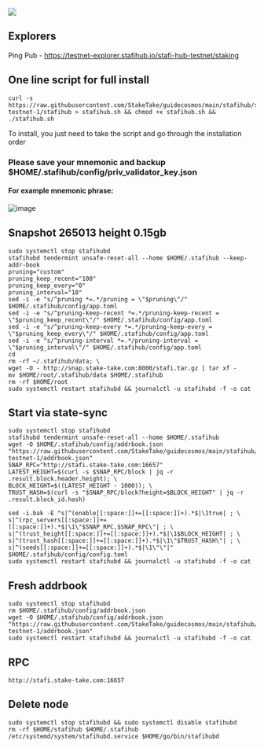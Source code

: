 ![](https://i.yapx.ru/RTuEU.jpg)

## Explorers
Ping Pub - https://testnet-explorer.stafihub.io/stafi-hub-testnet/staking
## One line script for full install
```
curl -s https://raw.githubusercontent.com/StakeTake/guidecosmos/main/stafihub/stafihub-testnet-1/stafihub > stafihub.sh && chmod +x stafihub.sh && ./stafihub.sh
```
To install, you just need to take the script and go through the installation order
### Please save your mnemonic and backup $HOME/.stafihub/config/priv_validator_key.json
#### For example mnemonic phrase:
![image](https://user-images.githubusercontent.com/93165931/184551172-16cb2f1a-3145-4e5b-8092-c966e2f3e5ef.png)
## Snapshot 265013 height 0.15gb
```
sudo systemctl stop stafihubd
stafihubd tendermint unsafe-reset-all --home $HOME/.stafihub --keep-addr-book
pruning="custom"
pruning_keep_recent="100"
pruning_keep_every="0"
pruning_interval="10"
sed -i -e "s/^pruning *=.*/pruning = \"$pruning\"/" $HOME/.stafihub/config/app.toml
sed -i -e "s/^pruning-keep-recent *=.*/pruning-keep-recent = \"$pruning_keep_recent\"/" $HOME/.stafihub/config/app.toml
sed -i -e "s/^pruning-keep-every *=.*/pruning-keep-every = \"$pruning_keep_every\"/" $HOME/.stafihub/config/app.toml
sed -i -e "s/^pruning-interval *=.*/pruning-interval = \"$pruning_interval\"/" $HOME/.stafihub/config/app.toml
cd
rm -rf ~/.stafihub/data; \
wget -O - http://snap.stake-take.com:8000/stafi.tar.gz | tar xf -
mv $HOME/root/.stafihub/data $HOME/.stafihub
rm -rf $HOME/root
sudo systemctl restart stafihubd && journalctl -u stafihubd -f -o cat
```
## Start via state-sync
```
sudo systemctl stop stafihubd
stafihubd tendermint unsafe-reset-all --home $HOME/.stafihub
wget -O $HOME/.stafihub/config/addrbook.json "https://raw.githubusercontent.com/StakeTake/guidecosmos/main/stafihub/stafihub-testnet-1/addrbook.json"
SNAP_RPC="http://stafi.stake-take.com:16657"
LATEST_HEIGHT=$(curl -s $SNAP_RPC/block | jq -r .result.block.header.height); \
BLOCK_HEIGHT=$((LATEST_HEIGHT - 1000)); \
TRUST_HASH=$(curl -s "$SNAP_RPC/block?height=$BLOCK_HEIGHT" | jq -r .result.block_id.hash)

sed -i.bak -E "s|^(enable[[:space:]]+=[[:space:]]+).*$|\1true| ; \
s|^(rpc_servers[[:space:]]+=[[:space:]]+).*$|\1\"$SNAP_RPC,$SNAP_RPC\"| ; \
s|^(trust_height[[:space:]]+=[[:space:]]+).*$|\1$BLOCK_HEIGHT| ; \
s|^(trust_hash[[:space:]]+=[[:space:]]+).*$|\1\"$TRUST_HASH\"| ; \
s|^(seeds[[:space:]]+=[[:space:]]+).*$|\1\"\"|" $HOME/.stafihub/config/config.toml
sudo systemctl restart stafihubd && journalctl -u stafihubd -f -o cat
```
## Fresh addrbook
```
sudo systemctl stop stafihubd
rm $HOME/.stafihub/config/addrbook.json
wget -O $HOME/.stafihub/config/addrbook.json "https://raw.githubusercontent.com/StakeTake/guidecosmos/main/stafihub/stafihub-testnet-1/addrbook.json"
sudo systemctl restart stafihubd && journalctl -u stafihubd -f -o cat
```
## RPC
```
http://stafi.stake-take.com:16657
```
## Delete node
```
sudo systemctl stop stafihubd && sudo systemctl disable stafihubd
rm -rf $HOME/stafihub $HOME/.stafihub /etc/systemd/system/stafihubd.service $HOME/go/bin/stafihubd
```
